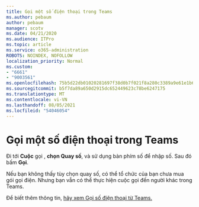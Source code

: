 ```yaml
---
title: Gọi một số điện thoại trong Teams
ms.author: pebaum
author: pebaum
manager: scotv
ms.date: 04/21/2020
ms.audience: ITPro
ms.topic: article
ms.service: o365-administration
ROBOTS: NOINDEX, NOFOLLOW
localization_priority: Normal
ms.custom:
- "6661"
- "9003561"
ms.openlocfilehash: 75b5d22db01020281697f38d0b7f021f8a280c3389a9e61e1b69d9b002cb8d6e
ms.sourcegitcommit: b5f7da89a650d2915dc652449623c78be6247175
ms.translationtype: MT
ms.contentlocale: vi-VN
ms.lasthandoff: 08/05/2021
ms.locfileid: "54046054"
---
```

# <a name="call-a-phone-number-in-teams"></a>Gọi một số điện thoại trong Teams

Đi tới  **Cuộc** gọi ,  **chọn Quay số**, và sử dụng bàn phím số để nhập số. Sau đó bấm  **Gọi**.

Nếu bạn không thấy tùy chọn quay số, có thể tổ chức của bạn chưa mua gói gọi điện. Nhưng bạn vẫn có thể thực hiện cuộc gọi đến người khác trong Teams.  

Để biết thêm thông tin, [hãy xem Gọi số điện thoại từ Teams.](https://support.microsoft.com/office/20d24ace-2851-4c29-8441-30dd2a5cf078)
